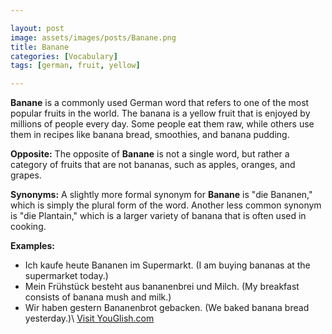 ```yaml
---

layout: post
image: assets/images/posts/Banane.png
title: Banane
categories: [Vocabulary]
tags: [german, fruit, yellow]

---
```


**Banane** is a commonly used German word that refers to one of the most popular fruits in the world. The banana is a yellow fruit that is enjoyed by millions of people every day. Some people eat them raw, while others use them in recipes like banana bread, smoothies, and banana pudding.

**Opposite:** The opposite of **Banane** is not a single word, but rather a category of fruits that are not bananas, such as apples, oranges, and grapes.

**Synonyms:** A slightly more formal synonym for **Banane** is "die Bananen," which is simply the plural form of the word. Another less common synonym is "die Plantain," which is a larger variety of banana that is often used in cooking.

**Examples:** 

- Ich kaufe heute Bananen im Supermarkt. (I am buying bananas at the supermarket today.)
- Mein Frühstück besteht aus bananenbrei und Milch. (My breakfast consists of banana mush and milk.)
- Wir haben gestern Bananenbrot gebacken. (We baked banana bread yesterday.)\ <a id="yg-widget-0" class="youglish-widget" data-query="Banane" data-lang="german" data-components="8412" data-auto-start="0" data-bkg-color="theme_light" data-title="How%20to%20pronounce%20Banane%20in%20German"  rel="nofollow" href="https://youglish.com">Visit YouGlish.com</a><script async src="https://youglish.com/public/emb/widget.js" charset="utf-8"></script>